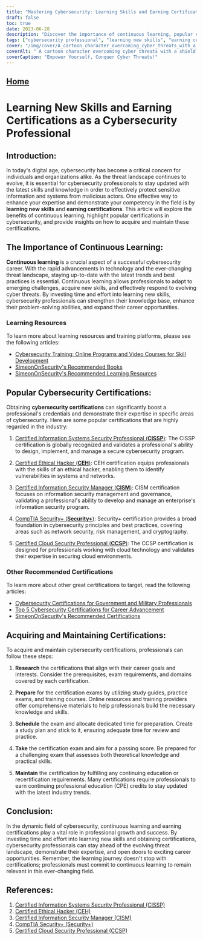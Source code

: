 ```yaml
---
title: "Mastering Cybersecurity: Learning Skills and Earning Certifications for Success"
draft: false
toc: true
date: 2023-06-28
description: "Discover the importance of continuous learning, popular cybersecurity certifications, and steps to acquire and maintain them for a successful cybersecurity career."
tags: ["cybersecurity professional", "learning new skills", "earning certifications", "continuous learning", "cybersecurity certifications", "CISSP", "CEH", "CISM", "Security+", "CCSP", "importance of continuous learning", "advantages of earning certifications", "cybersecurity career development", "professional growth", "latest cybersecurity trends", "technology advancements in cybersecurity", "best practices in cybersecurity", "acquiring cybersecurity skills", "preparing for cybersecurity exams", "maintaining cybersecurity certifications", "industry-recognized cybersecurity certifications", "career opportunities in cybersecurity", "cybersecurity education and training", "upskilling in cybersecurity", "cybersecurity job market", "cyber threat landscape", "continuous professional development in cybersecurity", "network security certifications", "cloud security certifications", "ethical hacking certifications", "information security management certifications"]
cover: "/img/cover/A_cartoon_character_overcoming_cyber_threats_with_a_shield.png"
coverAlt: " A cartoon character overcoming cyber threats with a shield and sword."
coverCaption: "Empower Yourself, Conquer Cyber Threats!"
---
```


## [Home](/cyber-security-career-playbook-start/)

# Learning New Skills and Earning Certifications as a Cybersecurity Professional

## Introduction:

In today's digital age, cybersecurity has become a critical concern for individuals and organizations alike. As the threat landscape continues to evolve, it is essential for cybersecurity professionals to stay updated with the latest skills and knowledge in order to effectively protect sensitive information and systems from malicious actors. One effective way to enhance your expertise and demonstrate your competency in the field is by **learning new skills** and **earning certifications**. This article will explore the benefits of continuous learning, highlight popular certifications in cybersecurity, and provide insights on how to acquire and maintain these certifications.

## The Importance of Continuous Learning:

**Continuous learning** is a crucial aspect of a successful cybersecurity career. With the rapid advancements in technology and the ever-changing threat landscape, staying up-to-date with the latest trends and best practices is essential. Continuous learning allows professionals to adapt to emerging challenges, acquire new skills, and effectively respond to evolving cyber threats. By investing time and effort into learning new skills, cybersecurity professionals can strengthen their knowledge base, enhance their problem-solving abilities, and expand their career opportunities.

### Learning Resources

To learn more about learning resources and training platforms, please see the following articles:

- [Cybersecurity Training: Online Programs and Video Courses for Skill Development](/cyber-security-career-playbook/getting-started-with-a-career-in-cybersecurity/cybersecurity-training-online-programs-video-courses-and-books/)
- [SimeonOnSecurity's Recommended Books](/recommendations/books)
- [SimeonOnSecurity's Recommended Learning Resources](/recommendations/learning_resources)
## Popular Cybersecurity Certifications:

Obtaining **cybersecurity certifications** can significantly boost a professional's credentials and demonstrate their expertise in specific areas of cybersecurity. Here are some popular certifications that are highly regarded in the industry:

1. [Certified Information Systems Security Professional (**CISSP**)](https://www.isc2.org/Certifications/CISSP): The CISSP certification is globally recognized and validates a professional's ability to design, implement, and manage a secure cybersecurity program.

2. [Certified Ethical Hacker (**CEH**)](https://www.eccouncil.org/programs/certified-ethical-hacker-ceh/): CEH certification equips professionals with the skills of an ethical hacker, enabling them to identify vulnerabilities in systems and networks.

3. [Certified Information Security Manager (**CISM**)](https://www.isaca.org/credentialing/cism): CISM certification focuses on information security management and governance, validating a professional's ability to develop and manage an enterprise's information security program.

4. [CompTIA Security+ (**Security+**)](https://www.comptia.org/certifications/security): Security+ certification provides a broad foundation in cybersecurity principles and best practices, covering areas such as network security, risk management, and cryptography.

5. [Certified Cloud Security Professional (**CCSP**)](https://www.isc2.org/Certifications/CCSP): The CCSP certification is designed for professionals working with cloud technology and validates their expertise in securing cloud environments.

### Other Recommended Certifications

To learn more about other great certifications to target, read the following articles:

- [Cybersecurity Certifications for Government and Military Professionals](/articles/cybersecurity-certifications-for-government-and-military-profesionals/)
- [Top 5 Cybersecurity Certifications for Career Advancement](/articles/the-top-five-cybersecurity-certifications-for-career-advancement/)
- [SimeonOnSecurity's Recommended Certifications](/recommendations/certifications)
## Acquiring and Maintaining Certifications:

To acquire and maintain cybersecurity certifications, professionals can follow these steps:

1. **Research** the certifications that align with their career goals and interests. Consider the prerequisites, exam requirements, and domains covered by each certification.

2. **Prepare** for the certification exams by utilizing study guides, practice exams, and training courses. Online resources and training providers offer comprehensive materials to help professionals build the necessary knowledge and skills.

3. **Schedule** the exam and allocate dedicated time for preparation. Create a study plan and stick to it, ensuring adequate time for review and practice.

4. **Take** the certification exam and aim for a passing score. Be prepared for a challenging exam that assesses both theoretical knowledge and practical skills.

5. **Maintain** the certification by fulfilling any continuing education or recertification requirements. Many certifications require professionals to earn continuing professional education (CPE) credits to stay updated with the latest industry trends.

## Conclusion:

In the dynamic field of cybersecurity, continuous learning and earning certifications play a vital role in professional growth and success. By investing time and effort into learning new skills and obtaining certifications, cybersecurity professionals can stay ahead of the evolving threat landscape, demonstrate their expertise, and open doors to exciting career opportunities. Remember, the learning journey doesn't stop with certifications; professionals must commit to continuous learning to remain relevant in this ever-changing field.

## References:

1. [Certified Information Systems Security Professional (CISSP)](https://www.isc2.org/Certifications/CISSP)
2. [Certified Ethical Hacker (CEH)](https://www.eccouncil.org/programs/certified-ethical-hacker-ceh/)
3. [Certified Information Security Manager (CISM)](https://www.isaca.org/credentialing/cism)
4. [CompTIA Security+ (Security+)](https://www.comptia.org/certifications/security)
5. [Certified Cloud Security Professional (CCSP)](https://www.isc2.org/Certifications/CCSP)
